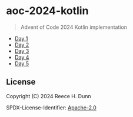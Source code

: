 # aoc-2024-kotlin
> Advent of Code 2024 Kotlin implementation

- [Day 1](src/main/kotlin/io/github/rhdunn/aoc/y2024/Day01.kt)
- [Day 2](src/main/kotlin/io/github/rhdunn/aoc/y2024/Day02.kt)
- [Day 3](src/main/kotlin/io/github/rhdunn/aoc/y2024/Day03.kt)
- [Day 4](src/main/kotlin/io/github/rhdunn/aoc/y2024/Day04.kt)
- [Day 5](src/main/kotlin/io/github/rhdunn/aoc/y2024/Day05.kt)

## License
Copyright (C) 2024 Reece H. Dunn

SPDX-License-Identifier: [Apache-2.0](LICENSE)
